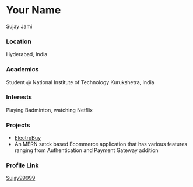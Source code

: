 # Your Name
Sujay Jami

### Location

Hyderabad, India

### Academics

Student @ National Institute of Technology Kurukshetra, India

### Interests

Playing Badminton, watching Netflix

### Projects

- [ElectroBuy](https://www.electrobuy.shop/) 
- An MERN satck based Ecommerce application that has various features ranging from Authentication and Payment Gateway addition

### Profile Link

[Sujay99999](https://github.com/Sujay99999)

